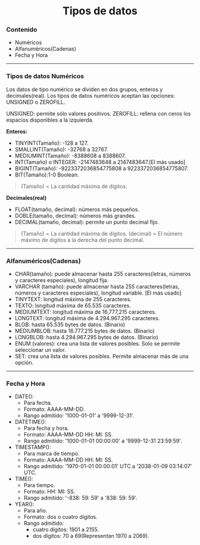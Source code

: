 <h1 align=center>Tipos de datos</h1>

### Contenido

- Numéricos
- Alfanuméricos(Cadenas)
- Fecha y Hora

---

### Tipos de datos Numéricos

Los datos de tipo numérico se dividen en dos grupos, enteros y decimales(real).
Los tipos de datos numéricos aceptan las opciones: UNSIGNED o ZEROFILL.

UNSIGNED: permite sólo valores positivos.
ZEROFILL: rellena con ceros los espacios disponibles a la izquierda.

**Enteros:**

- TINYINT(Tamaño): -128 a 127.
- SMALLINT(Tamaño): -32768 a 32767.
- MEDIUMINT(Tamaño): -8388608 a 8388607.
- INT(Tamaño) o INTEGER: -2147483648 a 2147483647.[El más usado]
- BIGINT(Tamaño): -9223372036854775808 a 9223372036854775807.
- BIT(Tamaño):1-0 Boolean.

> (Tamaño) = La cantidad máxima de dígitos.

**Decimales(real)**

- FLOAT(tamaño, decimal): números más pequeños.
- DOBLE(tamaño, decimal): números más grandes.
- DECIMAL(tamaño, decimal): permite un punto decimal fijo.

> (Tamaño) = La cantidad máxima de dígitos.
> (decimal) = El número máximo de dígitos a la derecha del punto decimal.

---

### Alfanuméricos(Cadenas)

- CHAR(tamaño): puede almacenar hasta 255 caracteres(letras, números y caracteres especiales), longitud fija.
- VARCHAR (tamaño): puede almacenar hasta 255 caracteres(letras, números y caracteres especiales), longitud variable. [El más usado]
- TINYTEXT: longitud máxima de 255 caracteres.
- TEXTO: longitud máxima de 65.535 caracteres.
- MEDIUMTEXT: longitud máxima de 16,777,215 caracteres.
- LONGTEXT: longitud máxima de 4.294.967.295 caracteres.
- BLOB: hasta 65.535 bytes de datos. (Binario)
- MEDIUMBLOB: hasta 16.777.215 bytes de datos. (Binario)
- LONGBLOB: hasta 4.294.967.295 bytes de datos. (Binario)
- ENUM (valores): crea una lista de valores posibles. Solo se permite seleccionar un valor.
- SET: crea una lista de valores posibles. Permite almacenar más de una opción.

---

### Fecha y Hora

- DATE():
  - Para fecha.
  - Formato: AAAA-MM-DD.
  - Rango admitido: '1000-01-01' a '9999-12-31'.
- DATETIME():
  - Para fecha y hora.
  - Formato: AAAA-MM-DD HH: MI: SS.
  - Rango admitido: '1000-01-01 00:00:00' a '9999-12-31 23:59:59'.
- TIMESTAMP():
  - Para marca de tiempo.
  - Formato: AAAA-MM-DD HH: MI: SS.
  - Rango admitido: '1970-01-01 00:00:01' UTC a '2038-01-09 03:14:07' UTC.
- TIME():
  - Para tiempo.
  - Formato: HH: MI: SS.
  - Rango admitido: '-838: 59: 59' a '838: 59: 59'.
- YEAR():
  - Para año.
  - Formato: dos o cuatro dígitos.
  - Rango admitido:
    - cuatro dígitos: 1901 a 2155.
    - dos dígitos: 70 a 69(Representan 1970 a 2069).
